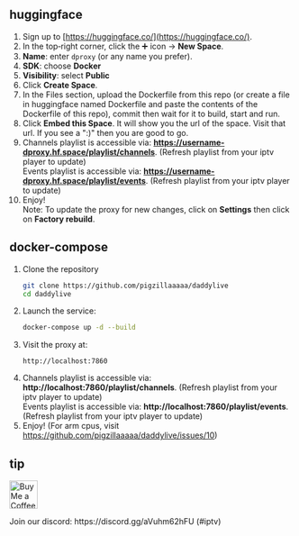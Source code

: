 ## huggingface
1. Sign up to [https://huggingface.co/](https://huggingface.co/).
2. In the top‑right corner, click the ➕ icon → **New Space**.
3. **Name**: enter `dproxy` (or any name you prefer).
4. **SDK**: choose **Docker**
5. **Visibility**: select **Public**
6. Click **Create Space**.
7. In the Files section, upload the Dockerfile from this repo (or create a file in huggingface named Dockerfile and paste the contents of the Dockerfile of this repo), commit then wait for it to build, start and run.
8. Click **Embed this Space**. It will show you the url of the space. Visit that url. If you see a ":)" then you are good to go.
9. Channels playlist is accessible via: **https://username-dproxy.hf.space/playlist/channels**. (Refresh playlist from your iptv player to update)</br>
   Events playlist is accessible via: **https://username-dproxy.hf.space/playlist/events**. (Refresh playlist from your iptv player to update)
10. Enjoy! </br>
Note: To update the proxy for new changes, click on **Settings** then click on **Factory rebuild**.

## docker-compose
1. Clone the repository
   ```bash
   git clone https://github.com/pigzillaaaaa/daddylive
   cd daddylive
   ```
2. Launch the service:
   ```bash
   docker-compose up -d --build
   ```
3. Visit the proxy at:
   ```text
   http://localhost:7860  
4. Channels playlist is accessible via: **http://localhost:7860/playlist/channels**. (Refresh playlist from your iptv player to update)</br>
   Events playlist is accessible via: **http://localhost:7860/playlist/events**. (Refresh playlist from your iptv player to update)
5. Enjoy! (For arm cpus, visit https://github.com/pigzillaaaaa/daddylive/issues/10)



## tip

<p align="left">
  <a href="https://ko-fi.com/pigzillaaaaa" target="_blank">
    <img src="https://cdn.ko-fi.com/cdn/kofi5.png" alt="Buy Me a Coffee" style="height:50px;" />
  </a>
</p>
Join our discord: https://discord.gg/aVuhm62hFU (#iptv)
